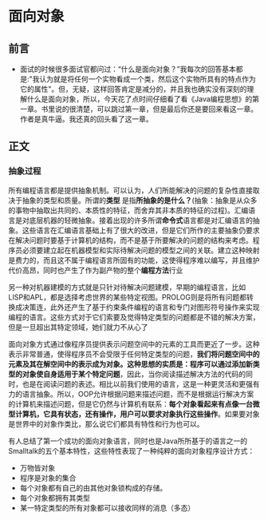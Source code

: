 # 面向对象

## 前言

- 面试的时候很多面试官都问过：“什么是面向对象？”我每次的回答基本都是:"我认为就是将任何一个实物看成一个类，然后这个实物所具有的特点作为它的属性"。但，无疑，这样回答肯定是减分的，并且我也确实没有深刻的理解什么是面向对象，所以，今天花了点时间仔细看了看《Java编程思想》的第一章。书里说的很清楚，可以跳过第一章，但是最后你还是要回来看这一章。作者是真牛逼。我还真的回头看了这一章。

## 正文

###  抽象过程

​	所有编程语言都是提供抽象机制。可以认为，人们所能解决的问题的复杂性直接取决于抽象的类型和质量。所谓的**类型** 是指**所抽象的是什么？**(抽象：抽象是从众多的事物中抽取出共同的、本质性的特征，而舍弃其非本质的特征的过程)。汇编语言是对底层机器的轻微抽象。接着出现的许多所谓**命令式**语言都是对汇编语言的抽象。这些语言在汇编语言基础上有了很大的改进，但是它们所作的主要抽象仍要求在解决问题时要基于计算机的结构，而不是基于所要解决的问题的结构来考虑。程序员必须要建立起在机器模型和实际待解决问题的模型之间的关联。建立这种映射是费力的，而且这不属于编程语言所固有的功能，这使得程序难以编写，并且维护代价高昂，同时也产生了作为副产物的整个**编程方法**行业

​	另一种对机器建模的方式就是只针对待解决问题建模，早期的编程语言，比如LISP和APL，都是选择考虑世界的某些特定视图。PROLOG则是将所有问题都转换成决策连，此外还产生了基于约束条件编程的语言和专门对图形符号操作来实现编程的语言。这些方式对于它们索要及觉得特定类型的问题都是不错的解决方案，但是一旦超出其特定领域，她们就力不从心了

​	面向对象方式通过像程序员提供表示问题空间中的元素的工具而更近了一步。这种表示非常普通，使得程序员不会受限于任何特定类型的问题，**我们将问题空间中的元素及其在解空间中的表示成为对象。这种思想的实质是：程序可以通过添加新类型的对象使自身适用于某个特定问题**，因此，当你阅读描述解决方法的代码的同时，也是在阅读问题的表述。相比以前我们使用的语言，这是一种更灵活和更强有力的语言抽象。所以，OOP允许根据问题来描述问题，而不是根据运行解决方案的计算机来描述问题，但是它仍然与计算机有联系：**每个对象看起来有点像一台微型计算机，它具有状态，还有操作，用户可以要求对象执行这些操作**。如果要对象是世界中的对象作类比，那么说它们都具有特性和行为也可以。

​	有人总结了第一个成功的面向对象语言，同时也是Java所所基于的语言之一的Smalltalk的五个基本特性，这些特性表现了一种纯粹的面向对象程序设计方式：

- 万物皆对象
- 程序是对象的集合
- 每个对象都有自己的由其他对象锁构成的存储。
- 每个对象都拥有其类型
- 某一特定类型的所有对象都可以接收同样的消息（多态）



​	

